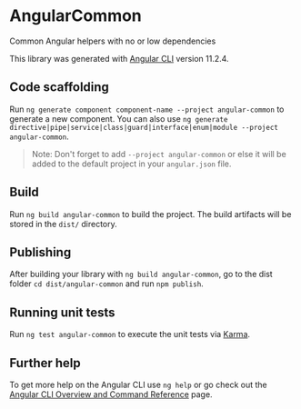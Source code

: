 # AngularCommon

Common Angular helpers with no or low dependencies

This library was generated with [Angular CLI](https://github.com/angular/angular-cli) version 11.2.4.

## Code scaffolding

Run `ng generate component component-name --project angular-common` to generate a new component. You can also use `ng generate directive|pipe|service|class|guard|interface|enum|module --project angular-common`.
> Note: Don't forget to add `--project angular-common` or else it will be added to the default project in your `angular.json` file. 

## Build

Run `ng build angular-common` to build the project. The build artifacts will be stored in the `dist/` directory.

## Publishing

After building your library with `ng build angular-common`, go to the dist folder `cd dist/angular-common` and run `npm publish`.

## Running unit tests

Run `ng test angular-common` to execute the unit tests via [Karma](https://karma-runner.github.io).

## Further help

To get more help on the Angular CLI use `ng help` or go check out the [Angular CLI Overview and Command Reference](https://angular.io/cli) page.
